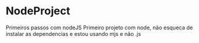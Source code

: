 # NodeProject
Primeiros passos com nodeJS
Primeiro projeto com node, não esqueca de instalar as dependencias e estou usando mjs e não .js
